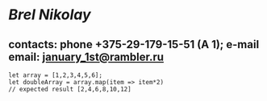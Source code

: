 # *Brel Nikolay*
## contacts: phone +375-29-179-15-51 (A 1); e-mail email: january_1st@rambler.ru

```
let array = [1,2,3,4,5,6];
let doubleArray = array.map(item => item*2)
// expected result [2,4,6,8,10,12]
``` 

